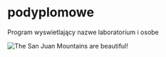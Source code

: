 # podyplomowe

Program wyswietlający nazwe laboratorium i osobe

![The San Juan Mountains are beautiful!](https://www.krakow.pl/zalacznik/365770/4 "San Juan Mountains")

